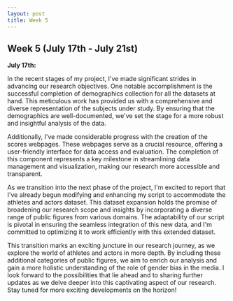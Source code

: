 ```yaml
---
layout: post
title: Week 5
---
```


## Week 5 (July 17th - July 21st)

**July 17th:**  

In the recent stages of my project, I've made significant strides in advancing our research objectives. One notable accomplishment is the successful completion of demographics collection for all the datasets at hand. This meticulous work has provided us with a comprehensive and diverse representation of the subjects under study. By ensuring that the demographics are well-documented, we've set the stage for a more robust and insightful analysis of the data.

Additionally, I've made considerable progress with the creation of the scores webpages. These webpages serve as a crucial resource, offering a user-friendly interface for data access and evaluation. The completion of this component represents a key milestone in streamlining data management and visualization, making our research more accessible and transparent.

As we transition into the next phase of the project, I'm excited to report that I've already begun modifying and enhancing my script to accommodate the athletes and actors dataset. This dataset expansion holds the promise of broadening our research scope and insights by incorporating a diverse range of public figures from various domains. The adaptability of our script is pivotal in ensuring the seamless integration of this new data, and I'm committed to optimizing it to work efficiently with this extended dataset.

This transition marks an exciting juncture in our research journey, as we explore the world of athletes and actors in more depth. By including these additional categories of public figures, we aim to enrich our analysis and gain a more holistic understanding of the role of gender bias in the media. I look forward to the possibilities that lie ahead and to sharing further updates as we delve deeper into this captivating aspect of our research. Stay tuned for more exciting developments on the horizon!
